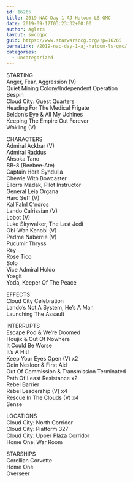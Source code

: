 ```yaml
---
id: 16265
title: 2019 NAC Day 1 AJ Hatoum LS QMC
date: 2019-09-12T03:23:32+00:00
author: Aglets
layout: swccgpc
guid: https://www.starwarsccg.org/?p=16265
permalink: /2019-nac-day-1-aj-hatoum-ls-qmc/
categories:
  - Uncategorized
---
```

STARTING  
Anger, Fear, Aggression (V)  
Quiet Mining Colony/Independent Operation  
Bespin  
Cloud City: Guest Quarters  
Heading For The Medical Frigate  
Beldon&#8217;s Eye & All My Uchines  
Keeping The Empire Out Forever  
Wokling (V)

CHARACTERS  
Admiral Ackbar (V)  
Admiral Raddus  
Ahsoka Tano  
BB-8 (Beebee-Ate)  
Captain Hera Syndulla  
Chewie With Bowcaster  
Ellorrs Madak, Pilot Instructor  
General Leia Organa  
Harc Seff (V)  
Kal&#8217;Falnl C&#8217;ndros  
Lando Calrissian (V)  
Lobot (V)  
Luke Skywalker, The Last Jedi  
Obi-Wan Kenobi (V)  
Padme Naberrie (V)  
Pucumir Thryss  
Rey  
Rose Tico  
Solo  
Vice Admiral Holdo  
Yoxgit  
Yoda, Keeper Of The Peace

EFFECTS  
Cloud City Celebration  
Lando&#8217;s Not A System, He&#8217;s A Man  
Launching The Assault

INTERRUPTS  
Escape Pod & We&#8217;re Doomed  
Houjix & Out Of Nowhere  
It Could Be Worse  
It&#8217;s A Hit!  
Keep Your Eyes Open (V) x2  
Odin Nesloor & First Aid  
Out Of Commission & Transmission Terminated  
Path Of Least Resistance x2  
Rebel Barrier  
Rebel Leadership (V) x4  
Rescue In The Clouds (V) x4  
Sense

LOCATIONS  
Cloud City: North Corridor  
Cloud City: Platform 327  
Cloud City: Upper Plaza Corridor  
Home One: War Room

STARSHIPS  
Corellian Corvette  
Home One  
Overseer